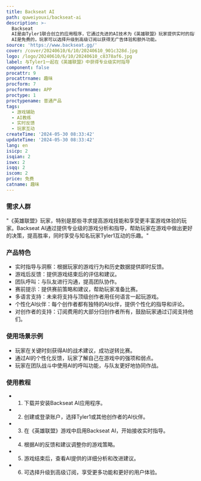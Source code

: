 ```yaml
---
title: Backseat AI
path: quweiyouxi/backseat-ai
description: >-
  Backseat
  AI是由Tyler1联合创立的应用程序，它通过先进的AI技术为《英雄联盟》玩家提供实时的指导、洞察和评论。它旨在通过专业级的游戏分析帮助玩家提高游戏表现，同时保持电脑性能不受影响。Backseat
  AI是免费的，玩家可以选择升级到高级订阅以获得无广告体验和额外功能。
source: 'https://www.backseat.gg/'
cover: /cover/20240610/6/10/20240610_901c328d.jpg
logo: /logo/20240610/6/10/20240610_c8378af6.jpg
label: 与Tyler1一起在《英雄联盟》中获得专业级实时指导
component: false
procattr: 9
procattrname: 趣味
procform: 7
procformname: APP
proctype: 1
proctypename: 普通产品
tags:
  - 游戏辅助
  - AI教练
  - 实时反馈
  - 玩家互动
createTime: '2024-05-30 08:33:42'
updateTime: '2024-05-30 08:33:42'
lang: en
isicp: 2
isqian: 2
iswx: 2
isqq: 2
iscom: 2
price: 免费
catname: 趣味
---
```




### 需求人群
"《英雄联盟》玩家，特别是那些寻求提高游戏技能和享受更丰富游戏体验的玩家。Backseat AI通过提供专业级的游戏分析和指导，帮助玩家在游戏中做出更好的决策，提高胜率，同时享受与知名玩家Tyler1互动的乐趣。"

### 产品特色
* 实时指导与洞察：根据玩家的游戏行为和历史数据提供即时反馈。
* 游戏后反馈：提供游戏结束后的评估和建议。
* 团队呼叫：与队友进行沟通，提高团队协作。
* 赛前提示：提供赛前策略和建议，帮助玩家准备比赛。
* 多语言支持：未来将支持与顶级创作者用任何语言一起玩游戏。
* 个性化AI伙伴：每个创作者都有独特的AI伙伴，提供个性化的指导和评论。
* 对创作者的支持：订阅费用的大部分归创作者所有，鼓励玩家通过订阅支持他们。

### 使用场景示例
* 玩家在关键时刻获得AI的战术建议，成功逆转比赛。
* 通过AI的个性化反馈，玩家了解自己在游戏中的强项和弱点。
* 玩家在团队战斗中使用AI的呼叫功能，与队友更好地协同作战。

### 使用教程
* 1. 下载并安装Backseat AI应用程序。
* 2. 创建或登录账户，选择Tyler1或其他创作者的AI伙伴。
* 3. 在《英雄联盟》游戏中启用Backseat AI，开始接收实时指导。
* 4. 根据AI的反馈和建议调整你的游戏策略。
* 5. 游戏结束后，查看AI提供的详细分析和改进建议。
* 6. 可选择升级到高级订阅，享受更多功能和更好的用户体验。

  
